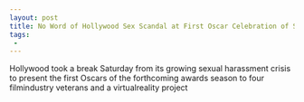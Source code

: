 ```yaml
---
layout: post
title: No Word of Hollywood Sex Scandal at First Oscar Celebration of Season
tags:
 -
---
```

Hollywood took a break Saturday from its growing sexual harassment crisis to present the first Oscars of the forthcoming awards season to four filmindustry veterans and a virtualreality project
